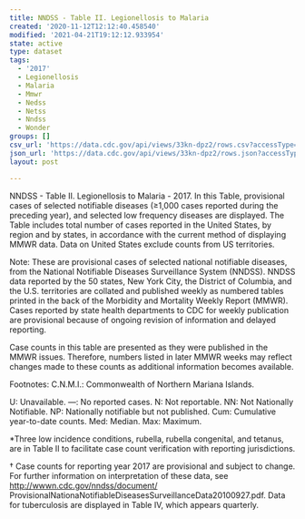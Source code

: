 ```yaml
---
title: NNDSS - Table II. Legionellosis to Malaria
created: '2020-11-12T12:12:40.458540'
modified: '2021-04-21T19:12:12.933954'
state: active
type: dataset
tags:
  - '2017'
  - Legionellosis
  - Malaria
  - Mmwr
  - Nedss
  - Netss
  - Nndss
  - Wonder
groups: []
csv_url: 'https://data.cdc.gov/api/views/33kn-dpz2/rows.csv?accessType=DOWNLOAD'
json_url: 'https://data.cdc.gov/api/views/33kn-dpz2/rows.json?accessType=DOWNLOAD'
layout: post

---
```

NNDSS - Table II. Legionellosis to Malaria - 2017. In this Table, provisional cases of selected notifiable diseases (≥1,000 cases reported during the preceding year), and selected low frequency diseases are displayed. The Table includes total number of cases reported in the United States, by region and by states, in accordance with the current method of displaying MMWR data.  Data on United States exclude counts from US territories.

Note:
These are provisional cases of selected national notifiable diseases, from the National Notifiable Diseases Surveillance System (NNDSS). NNDSS data reported by the 50 states, New York City, the District of Columbia, and the U.S. territories are collated and published weekly as numbered tables printed in the back of the Morbidity and Mortality Weekly Report (MMWR). Cases reported by state health departments to CDC for weekly publication are provisional because of ongoing revision of information and delayed reporting. 

Case counts in this table are presented as they were published in the MMWR issues. Therefore, numbers listed in later MMWR weeks may reflect changes made to these counts as additional information becomes available. 

Footnotes:
 C.N.M.I.: Commonwealth of Northern Mariana Islands. 

 U: Unavailable. —: No reported cases. N: Not reportable. NN: Not Nationally Notifiable. NP: Nationally notifiable but not published. Cum: Cumulative year-to-date counts. Med: Median. Max: Maximum. 

*Three low incidence conditions, rubella, rubella congenital, and tetanus, are in Table II to facilitate case count verification with reporting jurisdictions. 

† Case counts for reporting year 2017 are provisional and subject to change. For further information on interpretation of these data, see http://wwwn.cdc.gov/nndss/document/ ProvisionalNationaNotifiableDiseasesSurveillanceData20100927.pdf. Data for tuberculosis are displayed in Table IV, which appears quarterly.
